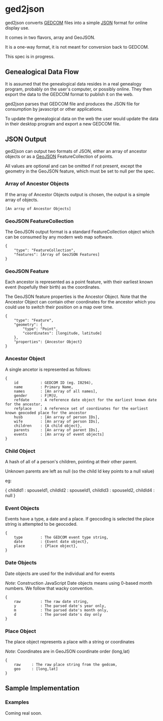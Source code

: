 ged2json
========

ged2json converts [GEDCOM](http://homepages.rootsweb.ancestry.com/~pmcbride/gedcom/55gctoc.htm) 
files into a simple [JSON](http://www.json.org/) format for online display use. 

It comes in two flavors, array and GeoJSON.

It is a one-way format, it is not meant for conversion back to GEDCOM. 

This spec is in progress.

## Genealogical Data Flow

It is assumed that the genealogical data resides in a real genealogy program, 
probably on the user's computer, or possibly online. They then export the data
to the GEDCOM format to publish it on the web. 

ged2json parses that GEDCOM file and produces the JSON file for consumption by
javascript or other applications.

To update the genealogical data on the web the user would update the data in their
desktop program and export a new GEDCOM file. 


## JSON Output

ged2json can output two formats of JSON, either an array of ancestor objects 
or as a [GeoJSON](http://www.geojson.org/) FeatureCollection of points.

All values are optional and can be omitted if not present, except the geometry
in the GeoJSON feature, which must be set to null per the spec.

### Array of Ancestor Objects

If the array of Ancestor Objects output is chosen, the output is a simple array of objects.

    [An array of Ancestor Objects]

### GeoJSON FeatureCollection

The GeoJSON output format is a standard FeatureCollection object which can be 
consumed by any modern web map software. 

    { 
        "type": "FeatureCollection",
        "features": [Array of GeoJSON Features]
    }

### GeoJSON Feature

Each ancestor is represented as a point feature, with their earliest known event 
(hopefully their birth) as the coordinates.

The GeoJSON feature properties is the Ancestor Object. Note that the Ancestor 
Object can contain other coordinates for the ancestor which you could use to 
switch their position on a map over time.

    { 
        "type": "Feature",
        "geometry": {
            "type": "Point", 
            "coordinates": [longitude, latitude]
        },
        "properties": {Ancestor Object}
    }


### Ancestor Object 

A single ancetor is represented as follows:

    {
        id          : GEDCOM ID (eg. I0294),
        name        : Primary Name,
        names       : [An array of all names],
        gender      : F|M|U,
        refdate     : A reference date object for the earliest known date for the ancestor,
        refplace    : A reference set of coordinates for the earliest known geocoded place for the ancestor
        husb  	    : [An array of person IDs],
        wife        : [An array of person IDs],
        children    : {A child object},
        parents     : [An array of parent IDs],
        events      : [An array of event objects]
    }

### Child Object

A hash of all of a person's children, pointing at their other parent.

Unknown parents are left as null (so the child Id key points to a null value)

eg:

{
    childId1 : spouseId1, 
    childId2 : spouseId1, 
    childId3 : spouseId2, 
    childId4 : null
}

### Event Objects

Events have a type, a date and a place. If geocoding is selected the place
string is attempted to be geocoded.

    {
        type        : The GEDCOM event type string,
        date        : {Event date object},
        place       : {Place object},
    }

### Date Objects

Date objects are used for the individual and for events

*Note*: Construction JavaScript Date objects means using 0-based month numbers. We follow that wacky convention.

    { 
        raw         : The raw date string,
        y           : The parsed date's year only,
        m           : The parsed date's month only,
        d           : The parsed date's day only
    }

### Place Object

The place object represents a place with a string or coordinates

*Note*: Coordinates are in GeoJSON coordinate order (long,lat)

    {
        raw     : The raw place string from the gedcom,
        geo     : [long,lat]
    }

## Sample Implementation


### Examples

Coming real soon.
